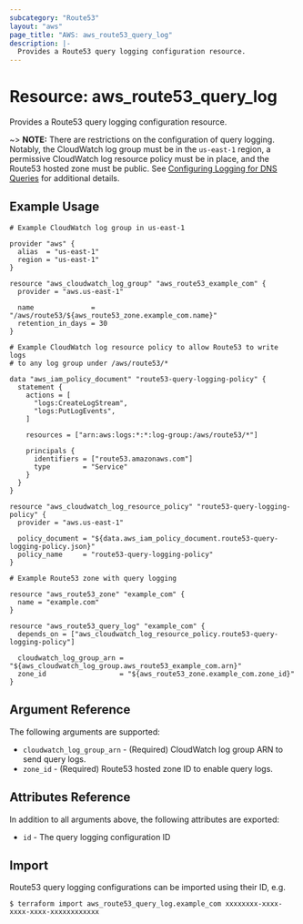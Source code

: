 ```yaml
---
subcategory: "Route53"
layout: "aws"
page_title: "AWS: aws_route53_query_log"
description: |-
  Provides a Route53 query logging configuration resource.
---
```


# Resource: aws_route53_query_log

Provides a Route53 query logging configuration resource.

~> **NOTE:** There are restrictions on the configuration of query logging. Notably,
the CloudWatch log group must be in the `us-east-1` region,
a permissive CloudWatch log resource policy must be in place, and
the Route53 hosted zone must be public.
See [Configuring Logging for DNS Queries](https://docs.aws.amazon.com/Route53/latest/DeveloperGuide/query-logs.html?console_help=true#query-logs-configuring) for additional details.

## Example Usage

```hcl
# Example CloudWatch log group in us-east-1

provider "aws" {
  alias  = "us-east-1"
  region = "us-east-1"
}

resource "aws_cloudwatch_log_group" "aws_route53_example_com" {
  provider = "aws.us-east-1"

  name              = "/aws/route53/${aws_route53_zone.example_com.name}"
  retention_in_days = 30
}

# Example CloudWatch log resource policy to allow Route53 to write logs
# to any log group under /aws/route53/*

data "aws_iam_policy_document" "route53-query-logging-policy" {
  statement {
    actions = [
      "logs:CreateLogStream",
      "logs:PutLogEvents",
    ]

    resources = ["arn:aws:logs:*:*:log-group:/aws/route53/*"]

    principals {
      identifiers = ["route53.amazonaws.com"]
      type        = "Service"
    }
  }
}

resource "aws_cloudwatch_log_resource_policy" "route53-query-logging-policy" {
  provider = "aws.us-east-1"

  policy_document = "${data.aws_iam_policy_document.route53-query-logging-policy.json}"
  policy_name     = "route53-query-logging-policy"
}

# Example Route53 zone with query logging

resource "aws_route53_zone" "example_com" {
  name = "example.com"
}

resource "aws_route53_query_log" "example_com" {
  depends_on = ["aws_cloudwatch_log_resource_policy.route53-query-logging-policy"]

  cloudwatch_log_group_arn = "${aws_cloudwatch_log_group.aws_route53_example_com.arn}"
  zone_id                  = "${aws_route53_zone.example_com.zone_id}"
}
```

## Argument Reference

The following arguments are supported:

* `cloudwatch_log_group_arn` - (Required) CloudWatch log group ARN to send query logs.
* `zone_id` - (Required) Route53 hosted zone ID to enable query logs.

## Attributes Reference

In addition to all arguments above, the following attributes are exported:

* `id` - The query logging configuration ID

## Import

Route53 query logging configurations can be imported using their ID, e.g.

```
$ terraform import aws_route53_query_log.example_com xxxxxxxx-xxxx-xxxx-xxxx-xxxxxxxxxxxx
```
